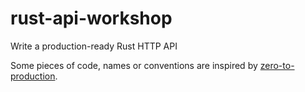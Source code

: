 # rust-api-workshop
Write a production-ready Rust HTTP API

Some pieces of code, names or conventions are inspired by [zero-to-production](https://github.com/LukeMathWalker/zero-to-production).
